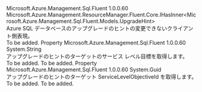 <Type Name="IUpgradeHintInterface" FullName="Microsoft.Azure.Management.Sql.Fluent.IUpgradeHintInterface">
  <TypeSignature Language="C#" Value="public interface IUpgradeHintInterface : Microsoft.Azure.Management.ResourceManager.Fluent.Core.IHasInner&lt;Microsoft.Azure.Management.Sql.Fluent.Models.UpgradeHint&gt;" />
  <TypeSignature Language="ILAsm" Value=".class public interface auto ansi abstract IUpgradeHintInterface implements class Microsoft.Azure.Management.ResourceManager.Fluent.Core.IHasInner`1&lt;class Microsoft.Azure.Management.Sql.Fluent.Models.UpgradeHint&gt;" />
  <TypeSignature Language="DocId" Value="T:Microsoft.Azure.Management.Sql.Fluent.IUpgradeHintInterface" />
  <TypeSignature Language="VB.NET" Value="Public Interface IUpgradeHintInterface&#xA;Implements IHasInner(Of UpgradeHint)" />
  <TypeSignature Language="F#" Value="type IUpgradeHintInterface = interface&#xA;    interface IHasInner&lt;UpgradeHint&gt;" />
  <AssemblyInfo>
    <AssemblyName>Microsoft.Azure.Management.Sql.Fluent</AssemblyName>
    <AssemblyVersion>1.0.0.60</AssemblyVersion>
  </AssemblyInfo>
  <Interfaces>
    <Interface>
      <InterfaceName>Microsoft.Azure.Management.ResourceManager.Fluent.Core.IHasInner&lt;Microsoft.Azure.Management.Sql.Fluent.Models.UpgradeHint&gt;</InterfaceName>
    </Interface>
  </Interfaces>
  <Docs>
    <summary>
            Azure SQL データベースのアップグレードのヒントの変更できないクライアント側表現。
            </summary>
    <remarks>To be added.</remarks>
  </Docs>
  <Members>
    <Member MemberName="TargetServiceLevelObjective">
      <MemberSignature Language="C#" Value="public string TargetServiceLevelObjective { get; }" />
      <MemberSignature Language="ILAsm" Value=".property instance string TargetServiceLevelObjective" />
      <MemberSignature Language="DocId" Value="P:Microsoft.Azure.Management.Sql.Fluent.IUpgradeHintInterface.TargetServiceLevelObjective" />
      <MemberSignature Language="VB.NET" Value="Public ReadOnly Property TargetServiceLevelObjective As String" />
      <MemberSignature Language="F#" Value="member this.TargetServiceLevelObjective : string" Usage="Microsoft.Azure.Management.Sql.Fluent.IUpgradeHintInterface.TargetServiceLevelObjective" />
      <MemberType>Property</MemberType>
      <AssemblyInfo>
        <AssemblyName>Microsoft.Azure.Management.Sql.Fluent</AssemblyName>
        <AssemblyVersion>1.0.0.60</AssemblyVersion>
      </AssemblyInfo>
      <ReturnValue>
        <ReturnType>System.String</ReturnType>
      </ReturnValue>
      <Docs>
        <summary>
            アップグレードのヒントのターゲットのサービス レベル目標を取得します。
            </summary>
        <value>To be added.</value>
        <remarks>To be added.</remarks>
      </Docs>
    </Member>
    <Member MemberName="TargetServiceLevelObjectiveId">
      <MemberSignature Language="C#" Value="public Guid TargetServiceLevelObjectiveId { get; }" />
      <MemberSignature Language="ILAsm" Value=".property instance valuetype System.Guid TargetServiceLevelObjectiveId" />
      <MemberSignature Language="DocId" Value="P:Microsoft.Azure.Management.Sql.Fluent.IUpgradeHintInterface.TargetServiceLevelObjectiveId" />
      <MemberSignature Language="VB.NET" Value="Public ReadOnly Property TargetServiceLevelObjectiveId As Guid" />
      <MemberSignature Language="F#" Value="member this.TargetServiceLevelObjectiveId : Guid" Usage="Microsoft.Azure.Management.Sql.Fluent.IUpgradeHintInterface.TargetServiceLevelObjectiveId" />
      <MemberType>Property</MemberType>
      <AssemblyInfo>
        <AssemblyName>Microsoft.Azure.Management.Sql.Fluent</AssemblyName>
        <AssemblyVersion>1.0.0.60</AssemblyVersion>
      </AssemblyInfo>
      <ReturnValue>
        <ReturnType>System.Guid</ReturnType>
      </ReturnValue>
      <Docs>
        <summary>
            アップグレードのヒントのターゲット ServiceLevelObjectiveId を取得します。
            </summary>
        <value>To be added.</value>
        <remarks>To be added.</remarks>
      </Docs>
    </Member>
  </Members>
</Type>